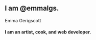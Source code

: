 ## I am @emmalgs.
Emma Gerigscott

#### I am an artist, cook, and web developer.



<!---
emmalgs/emmalgs is a ✨ special ✨ repository because its `README.md` (this file) appears on your GitHub profile.
You can click the Preview link to take a look at your changes.
--->
